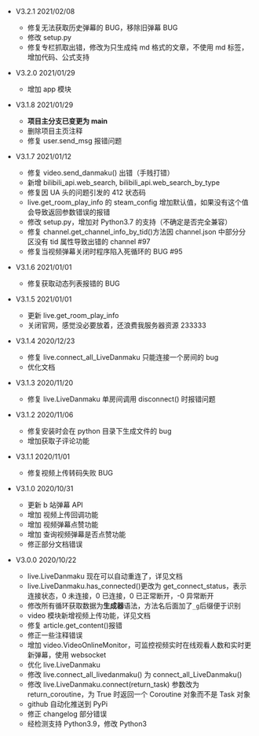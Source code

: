+ V3.2.1  2021/02/08
    + 修复无法获取历史弹幕的 BUG，移除旧弹幕 BUG
    + 修改 setup.py
    + 修复专栏抓取出错，修改为只生成纯 md 格式的文章，不使用 md 标签，增加代码、公式支持

+ V3.2.0  2021/01/29
    + 增加 app 模块

+ V3.1.8  2021/01/29
    + **项目主分支已变更为 main**
    + 删除项目主页注释
    + 修复 user.send_msg 报错问题

+ V3.1.7  2021/01/12
    + 修复 video.send_danmaku() 出错（手贱打错）
    + 新增 bilibili_api.web_search, bilibili_api.web_search_by_type
    + 修复因 UA 头的问题引发的 412 状态码
    + live.get_room_play_info 的 steam_config 增加默认值，如果没有这个值会导致返回参数错误的报错
    + 修改 setup.py，增加对 Python3.7 的支持（不确定是否完全兼容）
    + 修复 channel.get_channel_info_by_tid()方法因 channel.json 中部分分区没有 tid 属性导致出错的 channel #97
    + 修复当视频弹幕关闭时程序陷入死循环的 BUG #95

+ V3.1.6 2021/01/01
    + 修复获取动态列表报错的 BUG

+ V3.1.5 2021/01/01
    + 更新 live.get_room_play_info
    + 关闭官网，感觉没必要放着，还浪费我服务器资源 233333

+ V3.1.4 2020/12/23
    + 修复 live.connect_all_LiveDanmaku 只能连接一个房间的 bug
    + 优化文档

+ V3.1.3 2020/11/20
    + 修复 live.LiveDanmaku 单房间调用 disconnect() 时报错问题

+ V3.1.2 2020/11/06
    + 修复安装时会在 python 目录下生成文件的 bug
    + 增加获取子评论功能

+ V3.1.1 2020/11/01
    + 修复视频上传转码失败 BUG

+ V3.1.0 2020/10/31
    + 更新 b 站弹幕 API
    + 增加 视频上传回调功能
    + 增加 视频弹幕点赞功能
    + 增加 查询视频弹幕是否点赞功能
    + 修正部分文档错误

+ V3.0.0 2020/10/22
    + live.LiveDanmaku 现在可以自动重连了，详见文档
    + live.LiveDanmaku.has_connected()更改为 get_connect_status，表示连接状态，0 未连接，0 已连接，0 已正常断开，-0 异常断开
    + 修改所有循环获取数据为**生成器**语法，方法名后面加了`_g`后缀便于识别
    + video 模块新增视频上传功能，详见文档
    + 修复 article.get_content()报错
    + 修正一些注释错误
    + 增加 video.VideoOnlineMonitor，可监控视频实时在线观看人数和实时更新弹幕，使用 websocket
    + 优化 live.LiveDanmaku
    + 修改 live.connect_all_livedanmaku() 为 connect_all_LiveDanmaku()
    + 修改 live.LiveDanmaku.connect(return_task) 参数改为 return_coroutine，为 True 时返回一个 Coroutine 对象而不是 Task 对象
    + github 自动化推送到 PyPi
    + 修正 changelog 部分错误
    + 经检测支持 Python3.9，修改 Python3